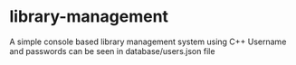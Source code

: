 # library-management
A simple console based library management system using C++
Username and passwords can be seen in database/users.json file
